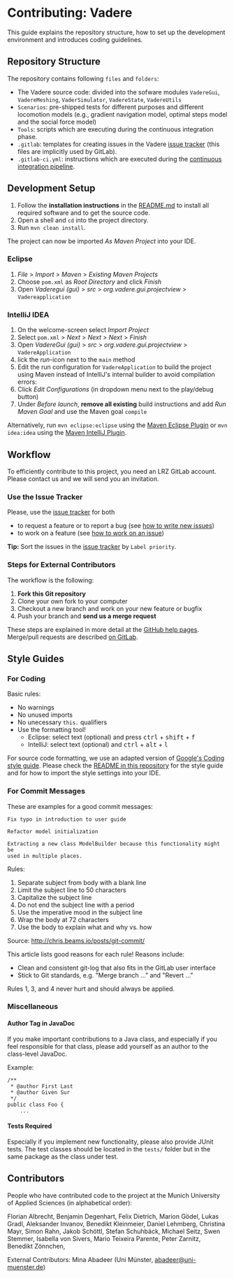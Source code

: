 # Contributing: Vadere

This guide explains the repository structure, how to set up the development environment and introduces coding guidelines.

## Repository Structure

The repository contains following `files` and `folders`:

- The Vadere source code: divided into the sofware modules `VadereGui`, `VadereMeshing`, `VaderSimulator`, `VadereState`, `VadereUtils`
- `Scenarios`: pre-shipped tests for different purposes and different locomotion models (e.g., gradient navigation model, optimal steps model and the social force model)
- `Tools`: scripts which are executing during the continuous integration phase.
- `.gitlab`: templates for creating issues in the Vadere [issue tracker](https://gitlab.lrz.de/vadere/vadere/issues) (this files are implicitly used by GitLab).
- `.gitlab-ci.yml`: instructions which are executed during the [continuous integration pipeline](https://docs.gitlab.com/ee/ci/quick_start/).

## Development Setup

1. Follow the **installation instructions** in the [README.md](README.md) to install all required software and to get the source code.
2. Open a shell and `cd` into the project directory.
3. Run `mvn clean install`.

The project can now be imported *As Maven Project* into your IDE.

### Eclipse

1. *File* > *Import* > *Maven* > *Existing Maven Projects*
2. Choose `pom.xml` as *Root Directory* and click *Finish*
3. Open *Vaderegui (gui)* > *src* > *org.vadere.gui.projectview* > `Vadereapplication`

### IntelliJ IDEA

1. On the welcome-screen select *Import Project*
2. Select `pom.xml` > *Next* > *Next* > *Next* > *Finish*
3. Open *VadereGui (gui)* > *src* > *org.vadere.gui.projectview* > `VadereApplication`
4. lick the *run*-icon next to the `main` method
5. Edit the run configuration for `VadereApplication` to build the project using Maven instead of IntelliJ's internal builder to avoid compilation errors:
6. Click *Edit Configurations* (in dropdown menu next to the play/debug button)
7. Under *Before launch*, **remove all existing** build instructions and add *Run Maven Goal* and use the Maven goal `compile`

Alternatively, run `mvn eclipse:eclipse` using the [Maven Eclipse Plugin](http://maven.apache.org/plugins/maven-eclipse-plugin/usage.html) or `mvn idea:idea` using the [Maven IntelliJ Plugin](http://maven.apache.org/plugins/maven-idea-plugin/).

## Workflow

To efficiently contribute to this project, you need an LRZ GitLab account.
Please contact us and we will send you an invitation.

### Use the Issue Tracker

Please, use the [issue tracker](https://gitlab.lrz.de/vadere/vadere/issues?sort=label_priority) for both

- to request a feature or to report a bug (see [how to write new issues](https://gitlab.lrz.de/vadere/vadere/issues/179))
- to work on a feature (see [how to work on an issue](https://gitlab.lrz.de/vadere/vadere/issues/184))

**Tip:** Sort the issues in the [issue tracker](https://gitlab.lrz.de/vadere/vadere/issues?sort=label_priority) by `Label priority`.

### Steps for External Contributors

The workflow is the following:

1. **Fork this Git repository**
2. Clone your own fork to your computer
3. Checkout a new branch and work on your new feature or bugfix
4. Push your branch and **send us a merge request**

These steps are explained in more detail at the
[GitHub help pages](https://help.github.com/articles/fork-a-repo/).
Merge/pull requests are described [on GitLab](https://about.gitlab.com/2014/09/29/gitlab-flow/#mergepull-requests-with-gitlab-flow).

## Style Guides

### For Coding

Basic rules:

- No warnings
- No unused imports
- No unecessary `this.` qualifiers
- Use the formatting tool!
  - Eclipse: select text (optional) and press <kbd>ctrl</kbd> + <kbd>shift</kbd> + <kbd>f</kbd>
  - IntelliJ: select text (optional) and <kbd>ctrl</kbd> + <kbd>alt</kbd> + <kbd>l</kbd>

For source code formatting, we use an adapted version of
[Google's Coding style guide](https://google.github.io/styleguide/javaguide.html).
Please check the [README in this repository](https://gitlab.lrz.de/vadere/styleguide)
for the style guide and for how to import the style settings into your IDE.

### For Commit Messages

These are examples for a good commit messages:

```
Fix typo in introduction to user guide
```

```
Refactor model initialization

Extracting a new class ModelBuilder because this functionality might be
used in multiple places.
```

Rules:

1. Separate subject from body with a blank line
2. Limit the subject line to 50 characters
3. Capitalize the subject line
4. Do not end the subject line with a period
5. Use the imperative mood in the subject line
6. Wrap the body at 72 characters
7. Use the body to explain what and why vs. how

Source: http://chris.beams.io/posts/git-commit/

This article lists good reasons for each rule!
Reasons include:

 - Clean and consistent git-log that also fits in the GitLab user interface
 - Stick to Git standards, e.g. "Merge branch ..." and "Revert ..."

Rules 1, 3, and 4 never hurt and should always be applied.

### Miscellaneous

#### Author Tag in JavaDoc

If you make important contributions to a Java class, and especially if you feel
responsible for that class, please add yourself as an author to the class-level
JavaDoc.

Example:

```
/**
 * @author First Last
 * @author Given Sur
 */
public class Foo {
    ...
```

#### Tests Required

Especially if you implement new functionality, please also provide JUnit tests.
The test classes should be located in the `tests/` folder but in the same
package as the class under test.

## Contributors

People who have contributed code to the project at the Munich University of Applied Sciences (in alphabetical order):

Florian Albrecht, Benjamin Degenhart, Felix Dietrich, Marion Gödel, Lukas Gradl, Aleksander Invanov, Benedikt Kleinmeier, Daniel Lehmberg, Christina Mayr, Simon Rahn, Jakob Schöttl, Stefan Schuhbäck, Michael Seitz, Swen Stemmer, Isabella von Sivers, Mario Teixeira Parente, Peter Zarnitz, Benedikt Zönnchen,

External Contributors:
Mina Abadeer (Uni Münster, abadeer@uni-muenster.de)
